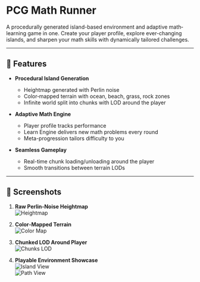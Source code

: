 # PCG Math Runner

A procedurally generated island-based environment and adaptive math‐learning game in one. Create your player profile, explore ever-changing islands, and sharpen your math skills with dynamically tailored challenges.

---

## 🚀 Features

- **Procedural Island Generation**

  - Heightmap generated with Perlin noise
  - Color‐mapped terrain with ocean, beach, grass, rock zones
  - Infinite world split into chunks with LOD around the player

- **Adaptive Math Engine**

  - Player profile tracks performance
  - Learn Engine delivers new math problems every round
  - Meta-progression tailors difficulty to you

- **Seamless Gameplay**
  - Real-time chunk loading/unloading around the player
  - Smooth transitions between terrain LODs

---

## 📸 Screenshots

1. **Raw Perlin‐Noise Heightmap**  
   ![Heightmap](.Assets/Images/noise.png)

2. **Color‐Mapped Terrain**  
   ![Color Map](.Assets/Images/colormap.png)

3. **Chunked LOD Around Player**  
   ![Chunks LOD](.Assets/Images/chunks.png)

4. **Playable Environment Showcase**  
   ![Island View](.Assets/Images/island.jpeg)  
   ![Path View](.Assets/Images/path.jpeg)

